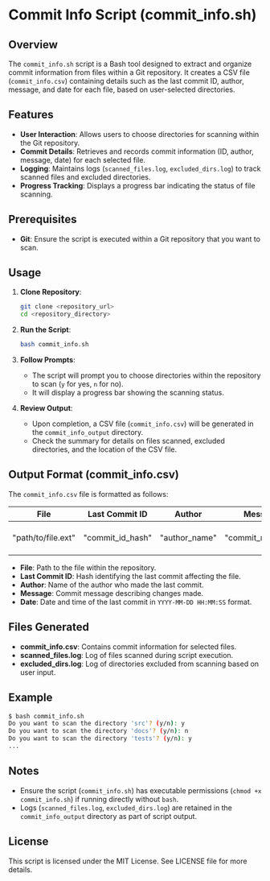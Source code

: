 # Commit Info Script (commit_info.sh)

## Overview
The `commit_info.sh` script is a Bash tool designed to extract and organize commit information from files within a Git repository. It creates a CSV file (`commit_info.csv`) containing details such as the last commit ID, author, message, and date for each file, based on user-selected directories.

## Features
- **User Interaction**: Allows users to choose directories for scanning within the Git repository.
- **Commit Details**: Retrieves and records commit information (ID, author, message, date) for each selected file.
- **Logging**: Maintains logs (`scanned_files.log`, `excluded_dirs.log`) to track scanned files and excluded directories.
- **Progress Tracking**: Displays a progress bar indicating the status of file scanning.

## Prerequisites
- **Git**: Ensure the script is executed within a Git repository that you want to scan.

## Usage
1. **Clone Repository**:
   ```bash
   git clone <repository_url>
   cd <repository_directory>
   ```

2. **Run the Script**:
   ```bash
   bash commit_info.sh
   ```

3. **Follow Prompts**:
   - The script will prompt you to choose directories within the repository to scan (`y` for yes, `n` for no).
   - It will display a progress bar showing the scanning status.

4. **Review Output**:
   - Upon completion, a CSV file (`commit_info.csv`) will be generated in the `commit_info_output` directory.
   - Check the summary for details on files scanned, excluded directories, and the location of the CSV file.

## Output Format (commit_info.csv)
The `commit_info.csv` file is formatted as follows:

| File                       | Last Commit ID    | Author      | Message                  | Date                |
|----------------------------|-------------------|-------------|--------------------------|---------------------|
| "path/to/file.ext"         | "commit_id_hash"  | "author_name" | "commit_message"        | "YYYY-MM-DD HH:MM:SS"|

- **File**: Path to the file within the repository.
- **Last Commit ID**: Hash identifying the last commit affecting the file.
- **Author**: Name of the author who made the last commit.
- **Message**: Commit message describing changes made.
- **Date**: Date and time of the last commit in `YYYY-MM-DD HH:MM:SS` format.

## Files Generated
- **commit_info.csv**: Contains commit information for selected files.
- **scanned_files.log**: Log of files scanned during script execution.
- **excluded_dirs.log**: Log of directories excluded from scanning based on user input.

## Example
```bash
$ bash commit_info.sh
Do you want to scan the directory 'src'? (y/n): y
Do you want to scan the directory 'docs'? (y/n): n
Do you want to scan the directory 'tests'? (y/n): y
...
```

## Notes
- Ensure the script (`commit_info.sh`) has executable permissions (`chmod +x commit_info.sh`) if running directly without `bash`.
- Logs (`scanned_files.log`, `excluded_dirs.log`) are retained in the `commit_info_output` directory as part of script output.

## License
This script is licensed under the MIT License. See LICENSE file for more details.